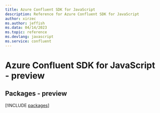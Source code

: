 ```yaml
---
title: Azure Confluent SDK for JavaScript
description: Reference for Azure Confluent SDK for JavaScript
author: xirzec
ms.author: jeffish
ms.data: 04/14/2023
ms.topic: reference
ms.devlang: javascript
ms.service: confluent
---
```

# Azure Confluent SDK for JavaScript - preview
## Packages - preview
[!INCLUDE [packages](confluent-index.md)]